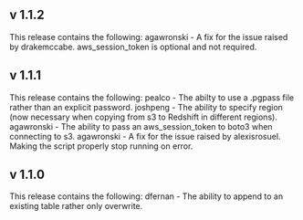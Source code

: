 ## v 1.1.2

This release contains the following:
agawronski - A fix for the issue raised by drakemccabe. aws_session_token is optional and not required.

## v 1.1.1

This release contains the following:
pealco - The abilty to use a .pgpass file rather than an explicit password.
joshpeng - The ability to specify region (now necessary when copying from s3 to Redshift in different regions).
agawronski - The ability to pass an aws_session_token to boto3 when connecting to s3.
agawronski - A fix for the issue raised by alexisrosuel. Making the script properly stop running on error.


## v 1.1.0

This release contains the following:
dfernan - The ability to append to an existing table rather only overwrite.
